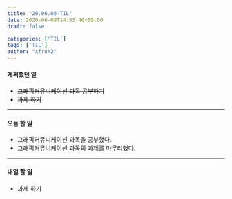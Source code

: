 ```yaml
---
title: "20.06.08-TIL"
date: 2020-06-08T14:53:46+09:00
draft: false

categories: ['TIL']
tags: ['TIL']
author: "xfrnk2"
---
```

#### 계획했던 일
+ ~~그래픽커뮤니케이션 과목 공부하기~~
+ ~~과제 하기~~
---
#### 오늘 한 일
+ 그래픽커뮤니케이션 과목을 공부했다.
+ 그래픽커뮤니케이션 과목의 과제를 마무리했다.
--- 
#### 내일 할 일  
+ 과제 하기